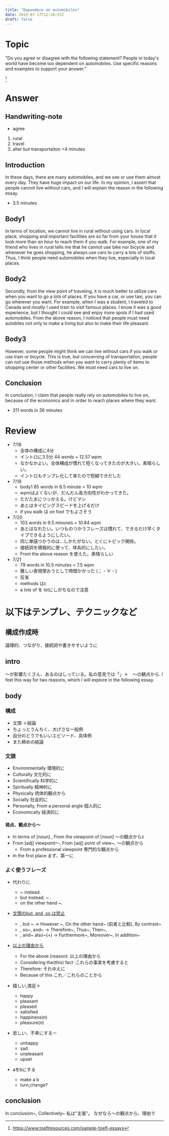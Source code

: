 ```yaml
---
title: "Dependece on automibiles"
date: 2019-07-17T12:10:51Z
draft: false
---
```



# Topic
"Do you agree or disagree with the following statement? People in today's world have become too dependent on automobiles. Use specific reasons and examples to support your answer."

[^quoted from]

[^quoted from]: https://www.toeflresources.com/sample-toefl-essays

# Answer
## Handwriting-note

* agree
1. rural
2. travel
3. alter but transportaiton
+4 minutes

## Introduction
In these days, there are many automobiles, and we see or use them almost every day. They have huge impact on our life. In my opinion, I assert that people cannot live without cars, and I will explain the reason in the following essay.
+ 3.5 minutes

## Body1
In terms of location, we cannot live in rural without using cars. In local place, shopping and important facilities are so far from your house that it took more than an hour to reach them if you walk. For example, one of my friend who lives in rural tells me that he cannot use bike nor bicycle and whenever he goes shopping, he always use cars to carry a lots of stuffs. Thus, I think people need automobiles when they live, especially in local places.
## Body2
Secondly, from the view point of traveling, it is much better to utilize cars when you want to go a lots of places. If you have a car, or use taxi, you can go wherever you want. For example, when I was a student, I traveled to Canada and mostly I used train to visit famous places. I know it was a good experience, but I thought I could see and enjoy more spots if I had used automobiles. From the above reason, I noticed that people must need autobiles not only to make a living but also to make their life pleasant.
## Body3 
However, some people might think we can live without cars if you walk or use train or bicycle. This is true, but concerning of transportation, people can not use those methods when you want to carry plenty of items to shopping center or other facilities. We must need cars to live on.

## Conclusion
In conclusion, I claim that people really rely on automobiles to live on, because of the economics and in order to reach places where they want.

* 311 words in 36 minutes

# Review
* 7/18
  * 全体の構成に4分
  * イントロに3.5分 44 words = 12.57 wpm
  * なかなかよい。全体構成が慣れて短くなってきたのが大きい。素晴らしい。
  * イントロもテンプレ化して来たので短縮できだした
* 7/19
  * body1 85 words in 8.5 minute = 10 wpm
  * wpmはよくないが、だんだん各方向性がわかってきた。
  * ただたまにつっかえる。けどマシ
  * あとはタイピングスピードを上げるだけ
  * if you walk は on foot でもよさそう
* 7/20
  * 103 words in 9.5 minunes = 10.84 wpm
  * あとはなれたい。いつものつかうフレーズは慣れて、できるだけ早くタイプできるようにしたい。
  * 同じ単語つかうのは…しかたがない。とくにトピック関係。
  * 接続詞を積極的に使って、体系的にしたい。
  * From the above reason を使えた。素晴らしい
* 7/21
  * 79 words in 10.5 minutes = 7.5 wpm
  * 難しい表現使おうとして時間かかった (；・∀・)
  * 反省
  * methods はc
  * a lots of を lotにしがちなので注意

# 以下はテンプレ、テクニックなど
## 構成作成時
論理的、つながり、接続詞や書きやすいように

## intro
〜が影響たくさん、あるのはしっている。私の意見では「」＋　〜の観点から. I feel this way for two reasons, which I will explore in the following essay.

## body
### 構成
* 文頭 ＋結論
* ちょっとうんちく、大げさな一般例
* 自分のどうでもいいエピソード、具体例
* また締めの結論

### 文頭
* Environmentally 環境的に
* Culturally 文化的に
* Scientifically 科学的に
* Spiritually 精神的に
* Physically 肉体的観点から
* Socially 社会的に
* Personally, From a personal angle 個人的に
* Economically 経済的に
#### 視点、観点から～
* In terms of [noun] , From the viewpoint of [noun]  〜の観点からz<!--  -->
* From [adj] viewpoint～, From [adj] point of view~, 〜の観点から
  * From a professional viewpoint 専門的な観点から
* In the first place まず、第一に

### よく使うフレーズ
* 代わりに
    * ~ instead.
    * but instead, ~ .
    * on the other hand ~.
 
 * [文頭のbut, and ,so は禁止](http://lsdkawamo.cocolog-nifty.com/blog/2013/02/post-ab98.html)
     * , but ~ -> However ~, On the other hand~ (前者と比較), By contrast~
     * , so~, and~ -> Therefore~, Thus~, Then~,
     * , and~ also~(+) -> Furthermore~, Moreover~, In addition~


 * [以上の理由から](https://eikaiwa.dmm.com/uknow/questions/28910/)
    * For the above (reason): 以上の理由から
    * Considering the(this) fact :これらの事実を考慮すると
    * Therefore: それゆえに
    * Because of this これ／これらのことから

* 嬉しい,満足＋
  * happy
  * pleasant
  * pleased
  * satisfied
  * happiness(n)
  * pleasure(n)
* 悲しい、不幸にするー
  * unhappy
  * sad
  * unpleasant
  * upset
* aをbにする
  * make a b
  * turn,change?

## conclusion
In conclusion~, Collectively~  私は"主張"。 なぜなら〜の観点から、理由で